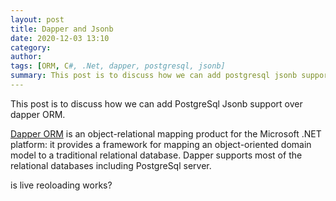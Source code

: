 ```yaml
---
layout: post
title: Dapper and Jsonb
date: 2020-12-03 13:10
category: 
author: 
tags: [ORM, C#, .Net, dapper, postgresql, jsonb]
summary: This post is to discuss how we can add postgresql jsonb support over dapper ORM 
---
```


This post is to discuss how we can add PostgreSql Jsonb support over dapper ORM.

[Dapper ORM](https://dapper-tutorial.net/dapper) is an object-relational mapping product for the Microsoft .NET platform: it provides a framework for mapping an object-oriented domain model to a traditional relational database. Dapper supports most of the relational databases including PostgreSql server.

is live reoloading works?
